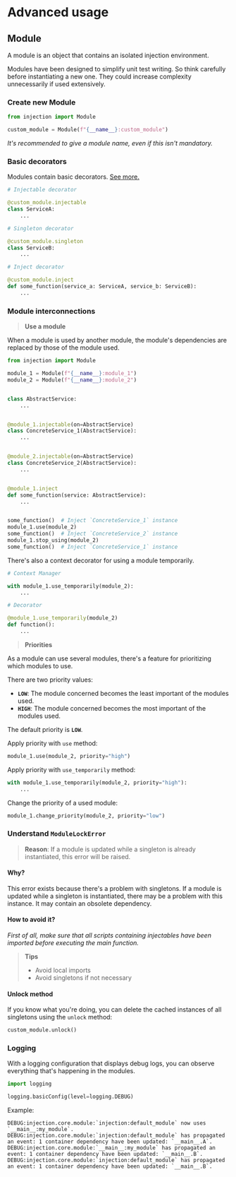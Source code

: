# Advanced usage

## Module

A module is an object that contains an isolated injection environment.

Modules have been designed to simplify unit test writing. So think carefully before instantiating a new one. They could
increase complexity unnecessarily if used extensively.

### Create new Module

```python
from injection import Module

custom_module = Module(f"{__name__}:custom_module")
```

_It's recommended to give a module name, even if this isn't mandatory._

### Basic decorators

Modules contain basic decorators. [See more.](basic-usage.md)

```python
# Injectable decorator

@custom_module.injectable
class ServiceA:
    ...

# Singleton decorator

@custom_module.singleton
class ServiceB:
    ...

# Inject decorator

@custom_module.inject
def some_function(service_a: ServiceA, service_b: ServiceB):
    ...
```

### Module interconnections

> **Use a module**

When a module is used by another module, the module's dependencies are replaced by those of the module used.

```python
from injection import Module

module_1 = Module(f"{__name__}:module_1")
module_2 = Module(f"{__name__}:module_2")


class AbstractService:
    ...


@module_1.injectable(on=AbstractService)
class ConcreteService_1(AbstractService):
    ...


@module_2.injectable(on=AbstractService)
class ConcreteService_2(AbstractService):
    ...


@module_1.inject
def some_function(service: AbstractService):
    ...


some_function()  # Inject `ConcreteService_1` instance
module_1.use(module_2)
some_function()  # Inject `ConcreteService_2` instance
module_1.stop_using(module_2)
some_function()  # Inject `ConcreteService_1` instance
```

There's also a context decorator for using a module temporarily.

```python
# Context Manager

with module_1.use_temporarily(module_2):
    ...

# Decorator

@module_1.use_temporarily(module_2)
def function():
    ...
```

> **Priorities**

As a module can use several modules, there's a feature for prioritizing which modules to use.

There are two priority values:
* **`LOW`**: The module concerned becomes the least important of the modules used.
* **`HIGH`**: The module concerned becomes the most important of the modules used.

The default priority is **`LOW`**.

Apply priority with `use` method:

```python
module_1.use(module_2, priority="high")
```

Apply priority with `use_temporarily` method:

```python
with module_1.use_temporarily(module_2, priority="high"):
    ...
```

Change the priority of a used module:

```python
module_1.change_priority(module_2, priority="low")
```

### Understand `ModuleLockError`

> **Reason**: If a module is updated while a singleton is already instantiated, this error will be raised.

#### Why?

This error exists because there's a problem with singletons. If a module is updated while a singleton is instantiated, 
there may be a problem with this instance. It may contain an obsolete dependency.

#### How to avoid it?

_First of all, make sure that all scripts containing injectables have been imported before executing the main function._

> **Tips**
> * Avoid local imports
> * Avoid singletons if not necessary

#### Unlock method

If you know what you're doing, you can delete the cached instances of all singletons using the `unlock` method:

```python
custom_module.unlock()
```

### Logging

With a logging configuration that displays debug logs, you can observe everything that's happening in the modules.

```python
import logging

logging.basicConfig(level=logging.DEBUG)
```

Example:

```
DEBUG:injection.core.module:`injection:default_module` now uses `__main__:my_module`.
DEBUG:injection.core.module:`injection:default_module` has propagated an event: 1 container dependency have been updated: `__main__.A`.
DEBUG:injection.core.module:`__main__:my_module` has propagated an event: 1 container dependency have been updated: `__main__.B`.
DEBUG:injection.core.module:`injection:default_module` has propagated an event: 1 container dependency have been updated: `__main__.B`.
```
